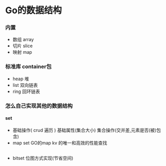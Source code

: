# Go的数据结构
### 内置
- 数组 array
- 切片 slice
- 映射 map
### 标准库 container包
- heap 堆
- list 双向链表
- ring 回环链表

### 怎么自己实现其他的数据结构
#### set
- 基础操作( crud 遍历 ) 基础属性(集合大小) 集合操作(交并差,元素是否(被)包含)
- map set GO的map kv 的唯一和高效的性能查找
```

```
- bitset 位图方式实现(节省空间)